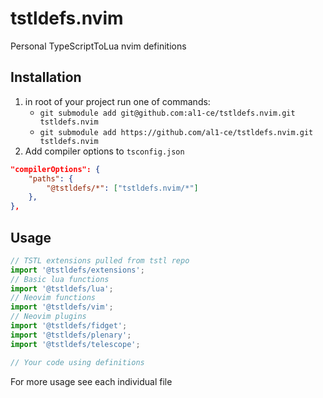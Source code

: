 # tstldefs.nvim
Personal TypeScriptToLua nvim definitions

## Installation
1. in root of your project run one of commands:
    - `git submodule add git@github.com:al1-ce/tstldefs.nvim.git tstldefs.nvim`
    - `git submodule add https://github.com/al1-ce/tstldefs.nvim.git tstldefs.nvim`
2. Add compiler options to `tsconfig.json`
```json
"compilerOptions": {
    "paths": {
        "@tstldefs/*": ["tstldefs.nvim/*"]
    },
},
```

## Usage
```typescript
// TSTL extensions pulled from tstl repo
import '@tstldefs/extensions';
// Basic lua functions
import '@tstldefs/lua';
// Neovim functions
import '@tstldefs/vim';
// Neovim plugins
import '@tstldefs/fidget';
import '@tstldefs/plenary';
import '@tstldefs/telescope';

// Your code using definitions
```

For more usage see each individual file


